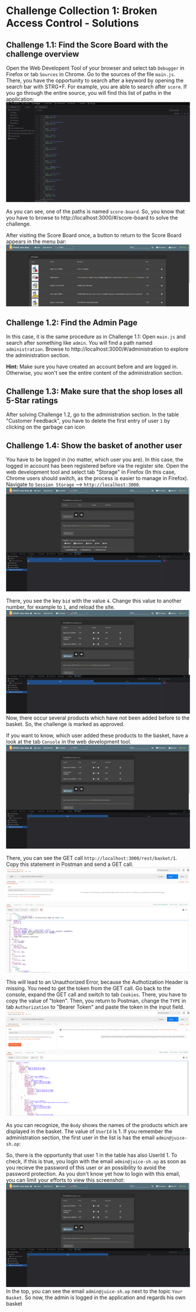 # Challenge Collection 1: Broken Access Control - Solutions

## Challenge 1.1: Find the Score Board with the challenge overview

Open the Web Developent Tool of your browser and select tab `Debugger` in Firefox or tab `Sources` in Chrome. Go to the sources of the file `main.js`. There, you have the opportunity to search after a keyword by opening the search bar with STRG+F. For example, you are able to search after `score`. If you go through the entire source, you will find this list of paths in the application:  
![1_1](screenshots/solution1_1.png)  

As you can see, one of the paths is named `score-board`. So, you know that you have to browse to http://localhost:3000/#/score-board to solve the challenge.

After visiting the Score Board once, a button to return to the Score Board appears in the menu bar:  
![1_1_2](screenshots/solution1_1_2.png)  


## Challenge 1.2: Find the Admin Page

In this case, it is the same procedure as in Challenge 1.1: Open `main.js` and search after something like `admin`. You will find a path named `administration`.
Browse to http://localhost:3000/#/administration to explore the administration section.

**Hint:** Make sure you have created an account before and are logged in. Otherwise, you won't see the entire content of the administration section.


## Challenge 1.3: Make sure that the shop loses all 5-Star ratings

After solving Challenge 1.2, go to the administration section. In the table "Customer Feedback", you have to delete the first entry of user `1` by clicking on the garbage can icon


## Challenge 1.4: Show the basket of another user

You have to be logged in (no matter, which user you are). In this case, the logged in account has been registered before via the register site.
Open the web development tool and select tab "Storage" in Firefox (In this case, Chrome users should switch, as the process is easier to manage in Firefox). Navigate to `Session Storage` --> `http://localhost:3000`.  
![1_4_1](screenshots/solution1_4_1.png)  

There, you see the key `bid` with the value `4`. Change this value to another number, for example to `1`, and reload the site.  
![1_4_2](screenshots/solution1_4_2.png)  
Now, there occur several products which have not been added before to the basket. So, the challenge is marked as approved.

If you want to know, which user added these products to the basket, have a look at the tab `Console` in the web development tool.  
![1_4_3](screenshots/solution1_4_3.png)  

There, you can see the GET call `http://localhost:3000/rest/basket/1`. Copy this statement in Postman and send a GET call.  
![1_4_5](screenshots/solution1_4_5.png)  

This will lead to an Unauthorized Error, because the Authotization Header is missing. You need to get the token from the GET call. Go back to the console, expand the GET call and switch to tab `Cookies`. There, you have to copy the value of "token". Then, you return to Postman, change the `TYPE` in tab `Authorization` to "Bearer Token" and paste the token in the input field.  
![1_4_6](screenshots/solution1_4_6.png)  

As you can recognize, the `Body` shows the names of the products which are displayed in the basket. The value of `UserId` is 1. If you remember the administration section, the first user in the list is has the email `admin@juice-sh.op`:

So, there is the opportunity that user 1 in the table has also UserId 1. To check, if this is true, you login with the email `admin@juice-sh.op` as soon as you recieve the password of this user or an possibility to avoid the password protection. As you don't know yet how to login with this email, you can limit your efforts to view this screenshot:  
![1_4_3](screenshots/solution1_4_3.png)  
In the top, you can see the email `admin@juice-sh.op` next to the topic `Your Basket`. So now, the admin is logged in the application and regards his own basket
